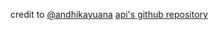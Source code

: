 credit to [@andhikayuana](https://github.com/andhikayuana)
[api's github repository](https://github.com/andhikayuana/jokes-bapack2-api)
